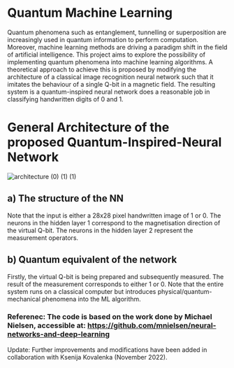 # Quantum Machine Learning

Quantum phenomena such as entanglement, tunnelling or superposition are
increasingly used in quantum information to perform computation. Moreover,
machine learning methods are driving a paradigm shift in the field of artificial
intelligence. This project aims to explore the possibility of implementing quantum
phenomena into machine learning algorithms. A theoretical approach to achieve
this is proposed by modifying the architecture of a classical image recognition
neural network such that it imitates the behaviour of a single Q-bit in a magnetic
field. The resulting system is a quantum-inspired neural network does a reasonable job in classifying handwritten digits of 0 and 1.

# General Architecture of the proposed Quantum-Inspired-Neural Network

![architecture (0) (1) (1)](https://user-images.githubusercontent.com/99489418/167292825-b1511663-e7e6-4240-87b5-fbd3e4ba88ca.png)

## a) The structure of the NN 
Note that the input is either a 28x28 pixel handwritten image
of 1 or 0. The neurons in the hidden layer 1 correspond to the magnetisation direction of
the virtual Q-bit. The neurons in the hidden layer 2 represent the measurement operators.
## b) Quantum equivalent of the network 
Firstly, the virtual Q-bit is being prepared and
subsequently measured. The result of the measurement corresponds to either 1 or 0. Note
that the entire system runs on a classical computer but introduces physical/quantum-
mechanical phenomena into the ML algorithm.

### Referenec: The code is based on the work done by Michael Nielsen, accessible at: https://github.com/mnielsen/neural-networks-and-deep-learning
Update: Further improvements and modifications have been added in collaboration with Ksenija Kovalenka (November 2022).
